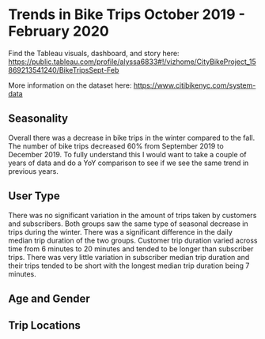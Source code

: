 # Trends in Bike Trips October 2019 - February 2020
Find the Tableau visuals, dashboard, and story here: https://public.tableau.com/profile/alyssa6833#!/vizhome/CityBikeProject_15869213541240/BikeTripsSept-Feb

More information on the dataset here: https://www.citibikenyc.com/system-data
## Seasonality

Overall there was a decrease in bike trips in the winter compared to the fall. The number of bike trips decreased 60% from September 2019 to December 2019. To fully understand this I would want to take a couple of years of data and do a YoY comparison to see if we see the same trend in previous years.

## User Type

There was no significant variation in the amount of trips taken by customers and subscribers. Both groups saw the same type of seasonal decrease in trips during the winter. There was a significant difference in the daily median trip duration of the two groups. Customer trip duration varied across time from 6 minutes to 20 minutes and tended to be longer than subscriber trips. There was very little variation in subscriber median trip duration and their trips tended to be short with the longest median trip duration being 7 minutes.

## Age and Gender

## Trip Locations

